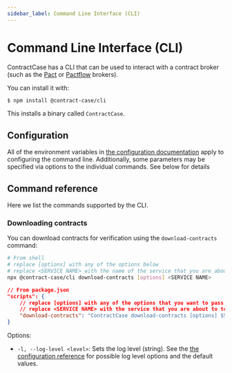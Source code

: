 ```yaml
---
sidebar_label: Command Line Interface (CLI)
---
```


# Command Line Interface (CLI)

ContractCase has a CLI that can be used to interact with a contract broker (such as the [Pact](https://docs.pact.io/pact_broker/docker_images) or [Pactflow](https://pactflow.io/) brokers).

You can install it with:

```bash
$ npm install @contract-case/cli
```

This installs a binary called `ContractCase`.

## Configuration

All of the environment variables in [the configuration documentation](./configuring) apply to configuring the command line. Additionally, some parameters may be specified via options to the individual commands. See below for details

## Command reference

Here we list the commands supported by the CLI.

### Downloading contracts

You can download contracts for verification using the `download-contracts` command:

```bash
# From shell
# replace [options] with any of the options below
# replace <SERVICE NAME> with the name of the service that you are about to test
npx @contract-case/cli download-contracts [options] <SERVICE NAME>
```

```json
// From package.json
"scripts": {
    // replace [options] with any of the options that you want to pass to the downloader
    // replace <SERVICE NAME> with the service that you are about to test
    "download-contracts": "ContractCase download-contracts [options] $SERVICE_NAME"
}
```

Options:

- `-l, --log-level <level>`: Sets the log level (string). See the [the
  configuration reference](./configuring#loglevel-none--error--warn--debug--maintainerdebug) for possible log level options and the
  default values.
